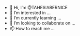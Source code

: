 - 👋 Hi, I’m @TAHESIABERNICE
- 👀 I’m interested in ...
- 🌱 I’m currently learning ...
- 💞️ I’m looking to collaborate on ...
- 📫 How to reach me ...

<!---
TAHESIABERNICE/TAHESIABERNICE is a ✨ special ✨ repository because its `README.md` (this file) appears on your GitHub profile.
You can click the Preview link to take a look at your changes.
--->
